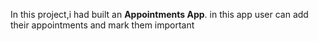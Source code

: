 In this project,i had built an  **Appointments App**.
in this app user can add their appointments and mark them important

